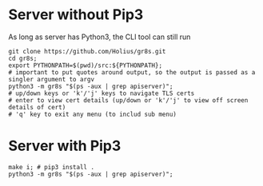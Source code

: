 # Server without Pip3
As long as server has Python3, the CLI tool can still run
```shell
git clone https://github.com/Holius/gr8s.git
cd gr8s;
export PYTHONPATH=$(pwd)/src:${PYTHONPATH};
# important to put quotes around output, so the output is passed as a singler argument to argv
python3 -m gr8s "$(ps -aux | grep apiserver)";
# up/down keys or 'k'/'j' keys to navigate TLS certs
# enter to view cert details (up/down or 'k'/'j' to view off screen details of cert)
# 'q' key to exit any menu (to includ sub menu)
```

# Server with Pip3 
```shell
make i; # pip3 install .
python3 -m gr8s "$(ps -aux | grep apiserver)";
```